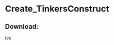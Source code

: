 # Create_TinkersConstruct
## Download:
[tce](https://minhaskamal.github.io/DownGit/#/home?url=https://github.com/Minecraft-Modpack-AHIT/Create_TinkersConstruct/tree/main/mods)
